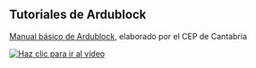 
## Tutoriales de Ardublock

[Manual básico de Ardublock](ManualBasicoArdublock.pdf), elaborado por el CEP de Cantabria


[![Haz clic para ir al vídeo](http://img.youtube.com/vi/50iGlfm5tDY/0.jpg)](https://www.youtube.com/watch?list=PLOnvs6BUAcSvAt124kjwH3NP7gV2qPFfY&v=50iGlfm5tDY "Haz clic para ver el vídeo")

